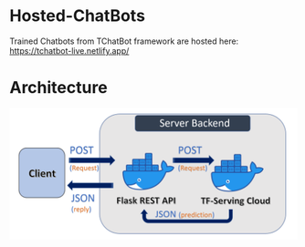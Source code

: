 # Hosted-ChatBots
Trained Chatbots from TChatBot framework are hosted here: https://tchatbot-live.netlify.app/

# Architecture
![architecture](assets/architecture.png)
